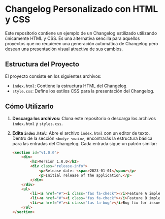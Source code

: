 # Changelog Personalizado con HTML y CSS

Este repositorio contiene un ejemplo de un Changelog estilizado utilizando únicamente HTML y CSS. Es una alternativa sencilla para aquellos proyectos que no requieren una generación automática de Changelog pero desean una presentación visual atractiva de sus cambios.

## Estructura del Proyecto

El proyecto consiste en los siguientes archivos:

* `index.html`: Contiene la estructura HTML del Changelog.
* `style.css`: Define los estilos CSS para la presentación del Changelog.

## Cómo Utilizarlo

1.  **Descarga los archivos:** Clona este repositorio o descarga los archivos `index.html` y `styles.css`.
2.  **Edita `index.html`:** Abre el archivo `index.html` con un editor de texto. Dentro de la sección `<body> <main>`, encontrarás la estructura básica para las entradas del Changelog. Cada entrada sigue un patrón similar:

    ```html
    <section id="v1.0.0">
        <div>
            <h2>Version 1.0.0</h2>
            <div class="release-info">
                <p>Release date: <span>2023-01-01</span></p>
                <p>Initial release of the application.</p>
            </div>
        </div>
        <ul>
            <li><a href="#"><i class="fas fa-check"></i>Feature A implemented.</a></li>
            <li><a href="#"><i class="fas fa-check"></i>Feature B implemented.</a></li>
            <li><a href="#"><i class="fas fa-bug"></i>Bug fix for issue #1.</a></li>
        </ul>
    </section>
    ```
